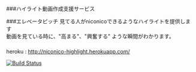 ###ハイライト動画作成支援サービス

###エレベータピッチ
見てる人がniconicoできるようなハイライトを提供します  
動画を見ている時に、"高まる"、"興奮する" ような瞬間がわかります。  

###
heroku : http://niconico-highlight.herokuapp.com/

[![Build Status](https://travis-ci.org/yuya-painapo/want_to.svg?branch=master)](https://travis-ci.org/yuya-painapo/want_to)

